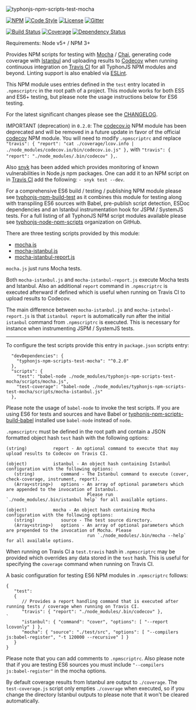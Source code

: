 ![typhonjs-npm-scripts-test-mocha](https://i.imgur.com/2mhnLT8.png)

[![NPM](https://img.shields.io/npm/v/typhonjs-npm-scripts-test-mocha.svg?label=npm)](https://www.npmjs.com/package/typhonjs-npm-scripts-test-mocha)
[![Code Style](https://img.shields.io/badge/code%20style-allman-yellowgreen.svg?style=flat)](https://en.wikipedia.org/wiki/Indent_style#Allman_style)
[![License](https://img.shields.io/badge/license-MPLv2-yellowgreen.svg?style=flat)](https://github.com/typhonjs-node-npm-scripts/typhonjs-npm-scripts-test-mocha/blob/master/LICENSE)
[![Gitter](https://img.shields.io/gitter/room/typhonjs/TyphonJS.svg)](https://gitter.im/typhonjs/TyphonJS)

[![Build Status](https://travis-ci.org/typhonjs-node-npm-scripts/typhonjs-npm-scripts-test-mocha.svg?branch=master)](https://travis-ci.org/typhonjs-node-npm-scripts/typhonjs-npm-scripts-test-mocha)
[![Coverage](https://img.shields.io/codecov/c/github/typhonjs-node-npm-scripts/typhonjs-npm-scripts-test-mocha.svg)](https://codecov.io/github/typhonjs-node-npm-scripts/typhonjs-npm-scripts-test-mocha)
[![Dependency Status](https://www.versioneye.com/user/projects/56e5a053df573d0043113afe/badge.svg?style=flat)](https://www.versioneye.com/user/projects/56e5a053df573d0043113afe)

Requirements: Node v5+ / NPM 3+

Provides NPM scripts for testing with [Mocha](https://mochajs.org/) / [Chai](http://chaijs.com/), generating code coverage with [Istanbul](https://gotwarlost.github.io/istanbul/) and uploading results to [Codecov](https://codecov.io/) when running continuous integration on [Travis CI](https://travis-ci.org/) for all TyphonJS NPM modules and beyond. Linting support is also enabled via [ESLint](http://eslint.org/).

This NPM module uses entries defined in the `test` entry located in `.npmscriptrc` in the root path of a project. This module works for both ES5 and ES6+ testing, but please note the usage instructions below for ES6 testing.

For the latest significant changes please see the [CHANGELOG](https://github.com/typhonjs-node-npm-scripts/typhonjs-npm-scripts-test-mocha/blob/master/CHANGELOG.md).

IMPORTANT (deprecation) in `0.2.0`: The [codecov.io](https://github.com/cainus/codecov.io) NPM module has been deprecated and will be removed in a future update in favor of the official [codecov](https://www.npmjs.com/package/codecov) NPM module. You will need to modify `.npmscriptrc` and replace `"travis": { "report": "cat ./coverage/lcov.info | ./node_modules/codecov.io/bin/codecov.io.js" },` with `"travis": { "report": "./node_modules/.bin/codecov" },`.

Also [snyk](https://www.npmjs.com/package/snyk) has been added which provides monitoring of known vulnerabilities in Node.js npm packages. One can add it to an NPM script on in [Travis CI](https://github.com/typhonjs-node-npm-scripts/typhonjs-npm-scripts-test-mocha/blob/master/.travis.yml#L6) add the following: `- snyk test --dev`. 

For a comprehensive ES6 build / testing / publishing NPM module please see [typhonjs-npm-build-test](https://www.npmjs.com/package/typhonjs-npm-build-test) as it combines this module for testing  along with transpiling ES6 sources with Babel, pre-publish script detection, ESDoc dependencies and an Istanbul instrumentation hook for JSPM / SystemJS tests. For a full listing of all TyphonJS NPM script modules available please see [typhonjs-node-npm-scripts](https://github.com/typhonjs-node-npm-scripts) organization on GitHub.

There are three testing scripts provided by this module:

- [mocha.js](https://github.com/typhonjs-node-npm-scripts/typhonjs-npm-scripts-test-mocha/blob/master/scripts/mocha.js)
- [mocha-istanbul.js](https://github.com/typhonjs-node-npm-scripts/typhonjs-npm-scripts-test-mocha/blob/master/scripts/mocha-istanbul.js)
- [mocha-istanbul-report.js](https://github.com/typhonjs-node-npm-scripts/typhonjs-npm-scripts-test-mocha/blob/master/scripts/mocha-istanbul-report.js)

`mocha.js` just runs Mocha tests.

Both `mocha-istanbul.js` and `mocha-istanbul-report.js` execute Mocha tests and Istanbul. Also an additional `report` command in `.npmscriptrc` is executed afterward if defined which is useful when running on Travis CI to upload results to Codecov.

The main difference between `mocha-istanbul.js` and `mocha-istanbul-report.js` is that `istanbul report` is automatically run after the initial `istanbul` command from `.npmscriptrc` is executed. This is necessary for instance when instrumenting JSPM / SystemJS tests.

------

To configure the test scripts provide this entry in `package.json` scripts entry:

```
  "devDependencies": {
    "typhonjs-npm-scripts-test-mocha": "^0.2.0"
  },
  "scripts": {
    "test": "babel-node ./node_modules/typhonjs-npm-scripts-test-mocha/scripts/mocha.js",
    "test-coverage": "babel-node ./node_modules/typhonjs-npm-scripts-test-mocha/scripts/mocha-istanbul.js"
  },
```

Please note the usage of `babel-node` to invoke the test scripts. If you are using ES6 for tests and sources and have Babel or [typhonjs-npm-scripts-build-babel](https://www.npmjs.com/package/typhonjs-npm-scripts-build-babel) installed use `babel-node` instead of `node`.

`.npmscriptrc` must be defined in the root path and contain a JSON formatted object hash `test` hash
with the following options:
```
(string)          report - An optional command to execute that may upload results to Codecov on Travis CI.

(object)          istanbul - An object hash containing Istanbul configuration with the following options:
   (string)          command - The Istanbul command to execute (cover, check-coverage, instrument, report).
   (Array<string>)   options - An array of optional parameters which are appended to the invocation of Istanbul.
                               Please run `./node_modules/.bin/istanbul help` for all available options.
                               
(object)          mocha - An object hash containing Mocha configuration with the following options:
   (string)          source - The test source directory.
   (Array<string>)   options - An array of optional parameters which are prepended to the invocation of Mocha. Please
                               run `./node_modules/.bin/mocha --help` for all available options.
```

When running on Travis CI a `test.travis` hash in `.npmscriptrc` may be provided which overrides any
data stored in the `test` hash. This is useful for specifying the `coverage` command when running on Travis CI.

A basic configuration for testing ES6 NPM modules in `.npmscriptrc` follows:
```
{
   "test":
   {
      // Provides a report handling command that is executed after running tests / coverage when running on Travis CI.
      "travis": { "report": "./node_modules/.bin/codecov" },
`
      "istanbul": { "command": "cover", "options": [ "--report lcovonly" ] },
      "mocha": { "source": "./test/src", "options": [ "--compilers js:babel-register", "-t 120000 --recursive" ] }
   }
}
```

Please note that you can add comments to `.npmscriptrc`. Also please note that if you are testing ES6 sources you must include `"--compilers js:babel-register"` in the mocha options. 

By default coverage results from Istanbul are output to `./coverage`. The `test-coverage.js` script only empties `./coverage` when executed, so if you change the directory Istanbul outputs to please note that it won't be cleared automatically.
